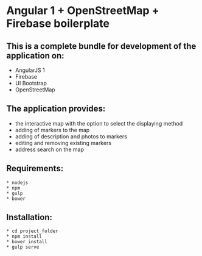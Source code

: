 # Angular 1 + OpenStreetMap + Firebase boilerplate

## This is a complete bundle for development of the application on:

- AngularJS 1
- Firebase
- UI Bootstrap
- OpenStreetMap

## The application provides:

- the interactive map with the option to select the displaying method
- adding of markers to the map
- adding of description and photos to markers 
- editing and removing existing markers 
- address search on the map

## Requirements:

    * nodejs
    * npm
    * gulp
    * bower

## Installation:

    * cd project_folder
    * npm install
    * bower install
    * gulp serve